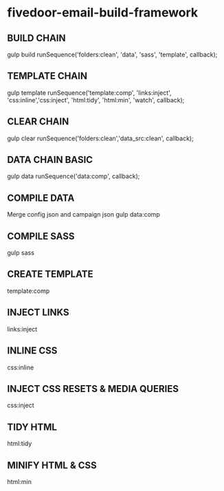 # fivedoor-email-build-framework


BUILD CHAIN
--------------------------------------------------
gulp build
runSequence('folders:clean', 'data', 'sass', 'template', callback);

TEMPLATE CHAIN
--------------------------------------------------
gulp template
runSequence('template:comp', 'links:inject', 'css:inline','css:inject', 'html:tidy', 'html:min', 'watch', callback);

 CLEAR CHAIN
--------------------------------------------------
gulp clear
runSequence('folders:clean','data_src:clean', callback);

DATA CHAIN BASIC
--------------------------------------------------
gulp data
runSequence('data:comp', callback);


COMPILE DATA 
--------------------------------------------------
Merge config json and campaign json
gulp data:comp

COMPILE SASS
--------------------------------------------------
gulp sass 

CREATE TEMPLATE
--------------------------------------------------
template:comp

INJECT LINKS
--------------------------------------------------
links:inject

INLINE CSS
--------------------------------------------------
css:inline

INJECT CSS RESETS & MEDIA QUERIES
--------------------------------------------------
css:inject

TIDY HTML
--------------------------------------------------
html:tidy

MINIFY HTML & CSS
--------------------------------------------------
html:min
